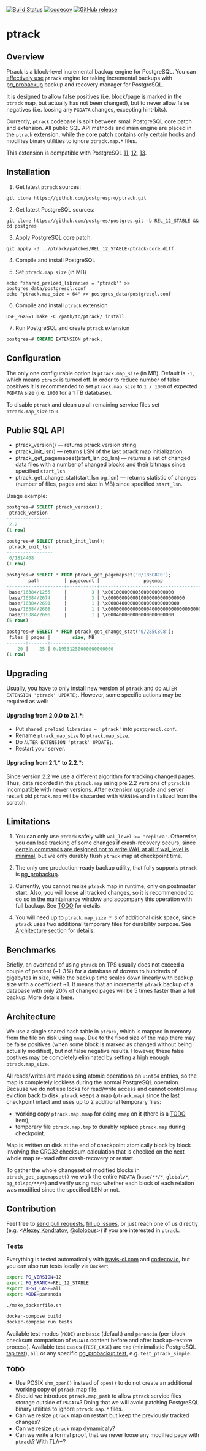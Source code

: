 [![Build Status](https://travis-ci.com/postgrespro/ptrack.svg?branch=master)](https://travis-ci.com/postgrespro/ptrack)
[![codecov](https://codecov.io/gh/postgrespro/ptrack/branch/master/graph/badge.svg)](https://codecov.io/gh/postgrespro/ptrack)
[![GitHub release](https://img.shields.io/github/v/release/postgrespro/ptrack?include_prereleases)](https://github.com/postgrespro/ptrack/releases/latest)

# ptrack

## Overview

Ptrack is a block-level incremental backup engine for PostgreSQL. You can [effectively use](https://postgrespro.github.io/pg_probackup/#pbk-setting-up-ptrack-backups) `ptrack` engine for taking incremental backups with [pg_probackup](https://github.com/postgrespro/pg_probackup) backup and recovery manager for PostgreSQL.

It is designed to allow false positives (i.e. block/page is marked in the `ptrack` map, but actually has not been changed), but to never allow false negatives (i.e. loosing any `PGDATA` changes, excepting hint-bits).

Currently, `ptrack` codebase is split between small PostgreSQL core patch and extension. All public SQL API methods and main engine are placed in the `ptrack` extension, while the core patch contains only certain hooks and modifies binary utilities to ignore `ptrack.map.*` files.

This extension is compatible with PostgreSQL [11](https://github.com/postgrespro/ptrack/blob/master/patches/REL_11_STABLE-ptrack-core.diff), [12](https://github.com/postgrespro/ptrack/blob/master/patches/REL_12_STABLE-ptrack-core.diff), [13](https://github.com/postgrespro/ptrack/blob/master/patches/REL_13_STABLE-ptrack-core.diff).

## Installation

1) Get latest `ptrack` sources:

```shell
git clone https://github.com/postgrespro/ptrack.git
```

2) Get latest PostgreSQL sources:

```shell
git clone https://github.com/postgres/postgres.git -b REL_12_STABLE && cd postgres
```

3) Apply PostgreSQL core patch:

```shell
git apply -3 ../ptrack/patches/REL_12_STABLE-ptrack-core.diff
```

4) Compile and install PostgreSQL

5) Set `ptrack.map_size` (in MB)

```shell
echo "shared_preload_libraries = 'ptrack'" >> postgres_data/postgresql.conf
echo "ptrack.map_size = 64" >> postgres_data/postgresql.conf
```

6) Compile and install `ptrack` extension

```shell
USE_PGXS=1 make -C /path/to/ptrack/ install
```

7) Run PostgreSQL and create `ptrack` extension

```sql
postgres=# CREATE EXTENSION ptrack;
```

## Configuration

The only one configurable option is `ptrack.map_size` (in MB). Default is `-1`, which means `ptrack` is turned off. In order to reduce number of false positives it is recommended to set `ptrack.map_size` to `1 / 1000` of expected `PGDATA` size (i.e. `1000` for a 1 TB database).

To disable `ptrack` and clean up all remaining service files set `ptrack.map_size` to `0`.

## Public SQL API

 * ptrack_version() — returns ptrack version string.
 * ptrack_init_lsn() — returns LSN of the last ptrack map initialization.
 * ptrack_get_pagemapset(start_lsn pg_lsn) — returns a set of changed data files with a number of changed blocks and their bitmaps since specified `start_lsn`.
 * ptrack_get_change_stat(start_lsn pg_lsn) — returns statistic of changes (number of files, pages and size in MB) since specified `start_lsn`.

Usage example:

```sql
postgres=# SELECT ptrack_version();
 ptrack_version 
----------------
 2.2
(1 row)

postgres=# SELECT ptrack_init_lsn();
 ptrack_init_lsn 
-----------------
 0/1814408
(1 row)

postgres=# SELECT * FROM ptrack_get_pagemapset('0/185C8C0');
        path         | pagecount |                pagemap                 
---------------------+-----------+----------------------------------------
 base/16384/1255     |         3 | \x001000000005000000000000
 base/16384/2674     |         3 | \x0000000900010000000000000000
 base/16384/2691     |         1 | \x00004000000000000000000000
 base/16384/2608     |         1 | \x000000000000000400000000000000000000
 base/16384/2690     |         1 | \x000400000000000000000000
(5 rows)

postgres=# SELECT * FROM ptrack_get_change_stat('0/285C8C8');
 files | pages |        size, MB        
-------+-------+------------------------
    20 |    25 | 0.19531250000000000000
(1 row)
```

## Upgrading

Usually, you have to only install new version of `ptrack` and do `ALTER EXTENSION 'ptrack' UPDATE;`. However, some specific actions may be required as well:

#### Upgrading from 2.0.0 to 2.1.*:

* Put `shared_preload_libraries = 'ptrack'` into `postgresql.conf`.
* Rename `ptrack_map_size` to `ptrack.map_size`.
* Do `ALTER EXTENSION 'ptrack' UPDATE;`.
* Restart your server.

#### Upgrading from 2.1.* to 2.2.*:

Since version 2.2 we use a different algorithm for tracking changed pages. Thus, data recorded in the `ptrack.map` using pre 2.2 versions of `ptrack` is incompatible with newer versions. After extension upgrade and server restart old `ptrack.map` will be discarded with `WARNING` and initialized from the scratch.

## Limitations

1. You can only use `ptrack` safely with `wal_level >= 'replica'`. Otherwise, you can lose tracking of some changes if crash-recovery occurs, since [certain commands are designed not to write WAL at all if wal_level is minimal](https://www.postgresql.org/docs/12/populate.html#POPULATE-PITR), but we only durably flush `ptrack` map at checkpoint time.

2. The only one production-ready backup utility, that fully supports `ptrack` is [pg_probackup](https://github.com/postgrespro/pg_probackup).

3. Currently, you cannot resize `ptrack` map in runtime, only on postmaster start. Also, you will loose all tracked changes, so it is recommended to do so in the maintainance window and accompany this operation with full backup. See [TODO](#TODO) for details.

4. You will need up to `ptrack.map_size * 3` of additional disk space, since `ptrack` uses two additional temporary files for durability purpose. See [Architecture section](#Architecture) for details.

## Benchmarks

Briefly, an overhead of using `ptrack` on TPS usually does not exceed a couple of percent (~1-3%) for a database of dozens to hundreds of gigabytes in size, while the backup time scales down linearly with backup size with a coefficient ~1. It means that an incremental `ptrack` backup of a database with only 20% of changed pages will be 5 times faster than a full backup. More details [here](benchmarks).

## Architecture

We use a single shared hash table in `ptrack`, which is mapped in memory from the file on disk using `mmap`. Due to the fixed size of the map there may be false positives (when some block is marked as changed without being actually modified), but not false negative results. However, these false postives may be completely eliminated by setting a high enough `ptrack.map_size`.

All reads/writes are made using atomic operations on `uint64` entries, so the map is completely lockless during the normal PostgreSQL operation. Because we do not use locks for read/write access and cannot control `mmap` eviction back to disk, `ptrack` keeps a map (`ptrack.map`) since the last checkpoint intact and uses up to 2 additional temporary files:

* working copy `ptrack.map.mmap` for doing `mmap` on it (there is a [TODO](#TODO) item);
* temporary file `ptrack.map.tmp` to durably replace `ptrack.map` during checkpoint.

Map is written on disk at the end of checkpoint atomically block by block involving the CRC32 checksum calculation that is checked on the next whole map re-read after crash-recovery or restart.

To gather the whole changeset of modified blocks in `ptrack_get_pagemapset()` we walk the entire `PGDATA` (`base/**/*`, `global/*`, `pg_tblspc/**/*`) and verify using map whether each block of each relation was modified since the specified LSN or not.

## Contribution

Feel free to [send pull requests](https://github.com/postgrespro/ptrack/compare), [fill up issues](https://github.com/postgrespro/ptrack/issues/new), or just reach one of us directly (e.g. <[Alexey Kondratov](mailto:a.kondratov@postgrespro.ru?subject=[GitHub]%20Ptrack), [@ololobus](https://github.com/ololobus)>) if you are interested in `ptrack`.

### Tests

Everything is tested automatically with [travis-ci.com](https://travis-ci.com/postgrespro/ptrack) and [codecov.io](https://codecov.io/gh/postgrespro/ptrack), but you can also run tests locally via `Docker`:

```sh
export PG_VERSION=12
export PG_BRANCH=REL_12_STABLE
export TEST_CASE=all
export MODE=paranoia

./make_dockerfile.sh

docker-compose build
docker-compose run tests
```

Available test modes (`MODE`) are `basic` (default) and `paranoia` (per-block checksum comparison of `PGDATA` content before and after backup-restore process). Available test cases (`TEST_CASE`) are `tap` (minimalistic PostgreSQL [tap test](https://github.com/postgrespro/ptrack/blob/master/t/001_basic.pl)), `all` or any specific [pg_probackup test](https://github.com/postgrespro/pg_probackup/blob/master/tests/ptrack.py), e.g. `test_ptrack_simple`.

### TODO

* Use POSIX `shm_open()` instead of `open()` to do not create an additional working copy of `ptrack` map file.
* Should we introduce `ptrack.map_path` to allow `ptrack` service files storage outside of `PGDATA`? Doing that we will avoid patching PostgreSQL binary utilities to ignore `ptrack.map.*` files.
* Can we resize `ptrack` map on restart but keep the previously tracked changes?
* Can we resize `ptrack` map dynamicaly?
* Can we write a formal proof, that we never loose any modified page with `ptrack`? With TLA+?
